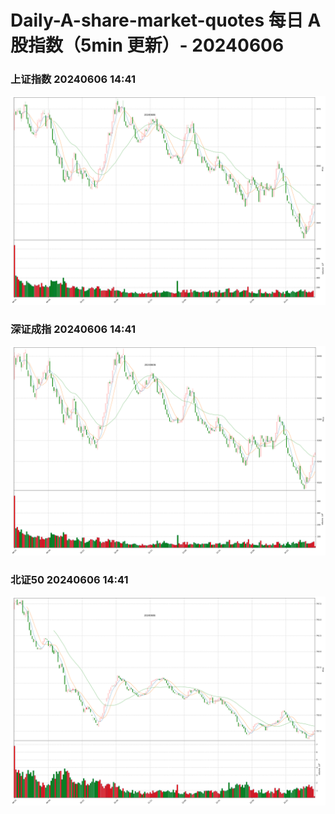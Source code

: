 
# Daily-A-share-market-quotes 每日 A 股指数（5min 更新）- 20240606

### 上证指数 20240606 14:41
![](./fig/2024/6/20240606-sh000001.png)

### 深证成指 20240606 14:41
![](./fig/2024/6/20240606-sz399001.png)

### 北证50 20240606 14:41
![](./fig/2024/6/20240606-bj899050.png)
